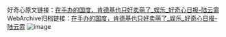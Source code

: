 好奇心原文链接：[在手办的国度，肯德基也只好卖萌了_娱乐_好奇心日报-陆云霏](https://www.qdaily.com/articles/2179.html)
WebArchive归档链接：[在手办的国度，肯德基也只好卖萌了_娱乐_好奇心日报-陆云霏](http://web.archive.org/web/20190623150913/https://www.qdaily.com/articles/2179.html)
![image](http://ww3.sinaimg.cn/large/007d5XDpgy1g3vercgvvtj30u055eqmu)